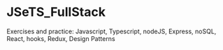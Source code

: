 # JSeTS_FullStack
Exercises and practice: Javascript, Typescript, nodeJS, Express, noSQL, React, hooks, Redux, Design Patterns